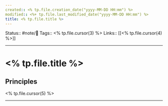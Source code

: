 ```yaml
---
created:: <% tp.file.creation_date("yyyy-MM-DD HH:mm") %>
modified:: <%+ tp.file.last_modified_date("yyyy-MM-DD HH:mm") %>
title: <% tp.file.title %>
---
```


Status:: #note/🌱 
Tags:: <% tp.file.cursor(3) %>
Links:: [[<% tp.file.cursor(4) %>]]
___
# <% tp.file.title %>
## Principles
<% tp.file.cursor(5) %>

___

